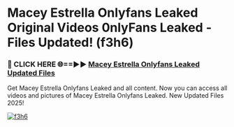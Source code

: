 # Macey Estrella Onlyfans Leaked Original Videos 0nlyFans Leaked - Files Updated! (f3h6)

<h3>🔴 CLICK HERE 🌐==►► <a href="https://tinyurl.com/ms9xzufz" rel="nofollow">Macey Estrella Onlyfans Leaked Updated Files</a></h3>

Get Macey Estrella Onlyfans Leaked and all content. Now you can access all videos and pictures of Macey Estrella Onlyfans Leaked. New Updated Files 2025!

[![f3h6](https://i.imgur.com/PQ7UWWw.gif)](https://tinyurl.com/ms9xzufz)
